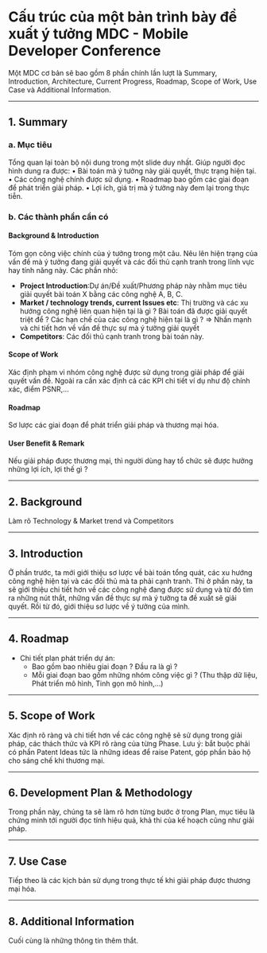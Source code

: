 # Cấu trúc của một bản trình bày đề xuất ý tưởng MDC - Mobile Developer Conference
Một MDC cơ bản sẽ bao gồm 8 phần chính lần lượt là Summary, Introduction, Architecture, Current Progress, Roadmap, Scope of Work, Use Case và Additional Information.

---
## 1.	Summary
### a.	Mục tiêu
Tổng quan lại toàn bộ nội dung trong một slide duy nhất. Giúp người đọc hình dung ra được:
•	Bài toán mà ý tưởng này giải quyết, thực trạng hiện tại.
•	Các công nghệ chính được sử dụng.
•	Roadmap bao gồm các giai đoạn để phát triển giải pháp.
•	Lợi ích, giá trị mà ý tưởng này đem lại trong thực tiễn.
### b.	Các thành phần cần có
####	Background & Introduction
Tóm gọn công việc chính của ý tưởng trong một câu. Nêu lên hiện trạng của vấn đề mà ý tưởng đang giải quyết và các đối thủ cạnh tranh trong lĩnh vực hay tính năng này.
Các phần nhỏ:
- **Project Introduction**:Dự án/Đề xuất/Phương pháp này nhằm mục tiêu giải quyết bài toán X bằng các công nghệ A, B, C.
-	**Market / technology trends, current Issues etc**: Thị trường và các xu hướng công nghệ liên quan hiện tại là gì ? Bài toán đã được giải quyết triệt để ? Các hạn chế của các công nghệ hiện tại là gì ?  => Nhấn mạnh và chi tiết hơn về vấn đề thực sự mà ý tưởng giải quyết
-	**Competitors**: Các đối thủ cạnh tranh trong bài toán này.

####	Scope of Work
Xác định phạm vi nhóm công nghệ được sử dụng trong giải pháp để giải quyết vấn đề. Ngoài ra cần xác định cả các KPI chi tiết ví dụ như độ chính xác, điểm PSNR,…
####	Roadmap
Sơ lược các giai đoạn để phát triển giải pháp và thương mại hóa.
####	User Benefit & Remark
Nếu giải pháp được thương mại, thì người dùng hay tổ chức sẽ được hưởng những lợi ích, lợi thế gì ?

---
## 2.	Background
Làm rõ Technology & Market trend và Competitors

---
## 3.	Introduction
Ở phần trước, ta mới giới thiệu sơ lược về bài toán tổng quát, các xu hướng công nghệ hiện tại và các đối thủ mà ta phải cạnh tranh. Thì ở phần này, ta sẽ giới thiệu chi tiết hơn về các công nghệ đang được sử dụng và từ đó tìm ra những nút thắt, những vấn đề thực sự mà ý tưởng ta đề xuất sẽ giải quyết.  Rồi từ đó, giới thiệu sơ lược về ý tưởng của mình.

---
## 4.	Roadmap
- Chi tiết plan phát triển dự án:
  - Bao gồm bao nhiêu giai đoạn ? Đầu ra là gì ?
  - Mỗi giai đoạn bao gồm những nhóm công việc gì ? (Thu thập dữ liệu, Phát triển mô hình, Tinh gọn mô hình,…)
    
---
## 5.	Scope of Work
Xác định rõ ràng và chi tiết hơn về các công nghệ sẽ sử dụng trong giải pháp, các thách thức và KPI rõ ràng của từng Phase. Lưu ý: bắt buộc phải có phần Patent Ideas tức là những ideas để raise Patent, góp phần bảo hộ cho sáng chế khi thương mại.

--- 
## 6.	Development Plan & Methodology
Trong phần này, chúng ta sẽ làm rõ hơn từng bước ở trong Plan, mục tiêu là chứng minh tới người đọc tính hiệu quả, khả thi của kế hoạch cũng như giải pháp.

---
## 7.	Use Case
Tiếp theo là các kịch bản sử dụng trong thực tế khi giải pháp được thương mại hóa.

---
## 8.	Additional Information
Cuối cùng là những thông tin thêm thắt.
